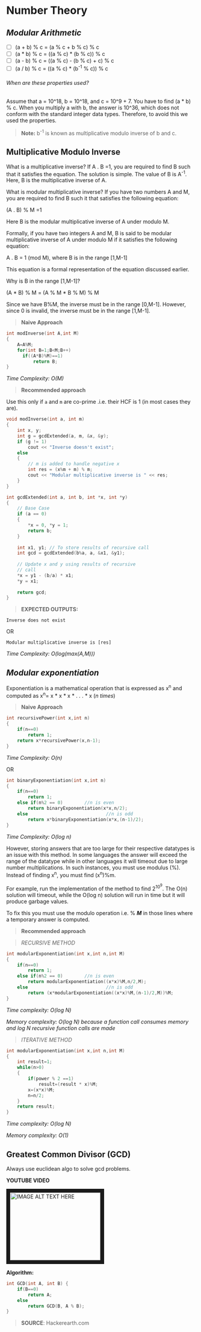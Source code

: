 # **Number Theory**
## _Modular Arithmetic_

- [ ] (a + b) \% c = (a \% c + b \% c) \% c
- [ ] (a * b) \% c = ((a \% c) * (b \% c)) \% c
- [ ] (a - b) \% c = ((a \% c) - (b \% c) + c) \% c
- [ ] (a / b) \% c = ((a \% c) * (b<sup>-1</sup> \% c)) \% c

###### When are these properties used?
Assume that a = 10^18, b = 10^18, and c = 10^9 + 7. You have to find (a * b) \% c.
When you multiply a with b, the answer is 10^36, which does not conform with the standard integer data types. Therefore, to avoid this we used the properties.

> **Note:** b<sup>-1</sup> is known as multiplicative modulo inverse of b and c.

## Multiplicative Modulo Inverse

What is a multiplicative inverse? If A . B =1, you are required to find B such that it satisfies the equation. The solution is simple. The value of B is A<sup>-1</sup>. Here, B is the multiplicative inverse of A.

What is modular multiplicative inverse? If you have two numbers A and M, you are required to find B such it that satisfies the following equation:

(A . B) \% M =1

Here B is the modular multiplicative inverse of A under modulo M.

Formally, if you have two integers A and M, B is said to be modular multiplicative inverse of A under modulo M if it satisfies the following equation:

A . B = 1 (mod M), where B is in the range [1,M-1]

This equation is a formal representation of the equation discussed earlier.

Why is B in the range [1,M-1]?

(A * B) \% M = (A \% M * B \% M) \% M

Since we have B%M, the inverse must be in the range [0,M-1]. However, since 0 is invalid, the inverse must be in the range [1,M-1].

> **Naive Approach**

```cpp
int modInverse(int A,int M)
{
    A=A%M;
    for(int B=1;B<M;B++)
      if((A*B)%M)==1)
          return B;
}
```
_Time Complexity: O(M)_



> **Recommended approach**

Use this only if ```a``` and ```m``` are co-prime .i.e. their HCF is 1 (in most cases they are).

```cpp
void modInverse(int a, int m)
{
    int x, y;
    int g = gcdExtended(a, m, &x, &y);
    if (g != 1)
        cout << "Inverse doesn't exist";
    else
    {
        // m is added to handle negative x
        int res = (x%m + m) % m;
        cout << "Modular multiplicative inverse is " << res;
    }
}
```

```cpp
int gcdExtended(int a, int b, int *x, int *y)
{
    // Base Case
    if (a == 0)
    {
        *x = 0, *y = 1;
        return b;
    }
 
    int x1, y1; // To store results of recursive call
    int gcd = gcdExtended(b%a, a, &x1, &y1);
 
    // Update x and y using results of recursive
    // call
    *x = y1 - (b/a) * x1;
    *y = x1;
 
    return gcd;
}
```

> **EXPECTED OUTPUTS:** 
```
Inverse does not exist
```
   
   OR
   
   
   
```
Modular multiplicative inverse is [res]
```
_Time Complexity: O(log(max(A,M)))_


## _Modular exponentiation_
Exponentiation is a mathematical operation that is expressed as x<sup>n</sup> and computed as x<sup>n</sup>= x * x * x * . . . * x (_n times_)
 
> **Naive Approach**

```cpp
int recursivePower(int x,int n)
{
    if(n==0)
        return 1;
    return x*recursivePower(x,n-1);
}
```
_Time Complexity: O(n)_

OR 


```cpp
int binaryExponentiation(int x,int n)
{
    if(n==0)
        return 1;
    else if(n%2 == 0)        //n is even
        return binaryExponentiation(x*x,n/2);
    else                             //n is odd
        return x*binaryExponentiation(x*x,(n-1)/2);
}
```
_Time Complexity: O(log n)_

However, storing answers that are too large for their respective datatypes is an issue with this method. In some languages the answer will exceed the range of the datatype while in other languages it will timeout due to large number multiplications. In such instances, you must use modulus (%). Instead of finding x<sup>n</sup>, you must find (x<sup>n</sup>)%m.

For example, run the implementation of the method to find 2<sup>10<sup>9</sup></sup>. The O(n) solution will timeout, while the O(log n) solution will run in time but it will produce garbage values.

To fix this you must use the modulo operation i.e. % **_M_** in those lines where a temporary answer is computed.

> **Recommended approach**

> _RECURSIVE METHOD_
```cpp
int modularExponentiation(int x,int n,int M)
{
    if(n==0)
        return 1;
    else if(n%2 == 0)        //n is even
        return modularExponentiation((x*x)%M,n/2,M);
    else                             //n is odd
        return (x*modularExponentiation((x*x)%M,(n-1)/2,M))%M;
}
```
_Time complexity: O(log N)_

_Memory complexity: O(log N) because a function call consumes memory and log N recursive function calls are made_

> _ITERATIVE METHOD_

```cpp
int modularExponentiation(int x,int n,int M)
{
    int result=1;
    while(n>0)
    {
        if(power % 2 ==1)
            result=(result * x)%M;
        x=(x*x)%M;
        n=n/2;
    }
    return result;
}
```
_Time complexity: O(log N)_

_Memory complexity: O(1)_

## Greatest Common Divisor (GCD)

Always use euclidean algo to solve gcd problems.

**YOUTUBE VIDEO**

<a href="http://www.youtube.com/watch?feature=player_embedded&v=AJn843kplDw
" target="_blank"><img src="http://img.youtube.com/vi/AJn843kplDw/0.jpg" 
alt="IMAGE ALT TEXT HERE" width="240" height="180" border="10" /></a>

**Algorithm:**

```cpp
int GCD(int A, int B) {
    if(B==0)
        return A;
    else
        return GCD(B, A % B);
}
```


> **SOURCE**: Hackerearth.com


